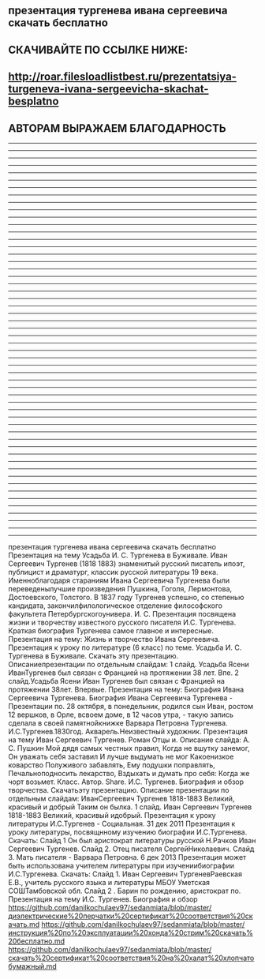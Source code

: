 презентация тургенева ивана сергеевича скачать бесплатно
--------------------------------------------------
СКАЧИВАЙТЕ ПО ССЫЛКЕ НИЖЕ:
--------------------------------------------------
http://roar.filesloadlistbest.ru/prezentatsiya-turgeneva-ivana-sergeevicha-skachat-besplatno
--------------------------------------------------
АВТОРАМ ВЫРАЖАЕМ БЛАГОДАРНОСТЬ
--------------------------------------------------
--------------------------------------------------
--------------------------------------------------
--------------------------------------------------
--------------------------------------------------
--------------------------------------------------
--------------------------------------------------
--------------------------------------------------
--------------------------------------------------
--------------------------------------------------
--------------------------------------------------
--------------------------------------------------
--------------------------------------------------
--------------------------------------------------
--------------------------------------------------
--------------------------------------------------
--------------------------------------------------
--------------------------------------------------
--------------------------------------------------
--------------------------------------------------
--------------------------------------------------
--------------------------------------------------
--------------------------------------------------
--------------------------------------------------
--------------------------------------------------
--------------------------------------------------
--------------------------------------------------
--------------------------------------------------
--------------------------------------------------
--------------------------------------------------
--------------------------------------------------
--------------------------------------------------
--------------------------------------------------
--------------------------------------------------
--------------------------------------------------
--------------------------------------------------
--------------------------------------------------
--------------------------------------------------
--------------------------------------------------
--------------------------------------------------
--------------------------------------------------
--------------------------------------------------
--------------------------------------------------
--------------------------------------------------
--------------------------------------------------
--------------------------------------------------
--------------------------------------------------
--------------------------------------------------
--------------------------------------------------
--------------------------------------------------
--------------------------------------------------
--------------------------------------------------
--------------------------------------------------
--------------------------------------------------
--------------------------------------------------
презентация тургенева ивана сергеевича скачать бесплатно Презентация на тему Усадьба И. С. Тургенева в Буживале. Иван Сергеевич Тургенев (1818  1883)  знаменитый русский писатель ипоэт, публицист и драматург, классик русской литературы 19 века.  Именноблагодаря стараниям Ивана Сергеевича Тургенева были переведенылучшие произведения Пушкина, Гоголя, Лермонтова, Достоевского, Толстого. В 1837 году Тургенев успешно, со степенью кандидата, закончилфилологическое отделение философского факультета Петербургскогоунивера. И. С. Презентация посвящена жизни и творчеству известного русского писателя И.С. Тургенева. Краткая биография Тургенева самое главное и интересные. Презентация на тему: Жизнь и творчество Ивана Сергеевича. Презентация к уроку по литературе (6 класс) по теме. Усадьба И. С. Тургенева в Буживале. Скачать эту презентацию. Описаниепрезентации по отдельным слайдам: 1 слайд. Усадьба Ясени ИванТургенев был связан с Францией на протяжении 38 лет. Впе. 2 слайд.Усадьба Ясени Иван Тургенев был связан с Францией на протяжении 38лет. Впервые. Презентация на тему: Биография Ивана Сергеевича Тургенева. Биография Ивана Сергеевича Тургенева - Презентации по. 28 октября, в понедельник, родился сын Иван, ростом 12 вершков, в Орле, всвоем доме, в 12 часов утра, - такую запись сделала в своей памятнойкнижке Варвара Петровна Тургенева. И.С.Тургенев.1830год. Акварель.Неизвестный художник.
Презентация на тему Иван Сергеевич Тургенев. Роман Отцы и. Описание слайда: А. С. Пушкин Мой дядя самых честных правил, Когда не вшутку занемог, Он уважать себя заставил И лучше выдумать не мог Какоенизкое коварство Полуживого забавлять, Ему подушки поправлять, Печальноподносить лекарство, Вздыхать и думать про себя: Когда же чорт возьмет. Класс. Автор. Share. И.С. Тургенев. Биография и обзор творчества. Скачатьэту презентацию. Описание презентации по отдельным слайдам: ИванСергеевич Тургенев 1818-1883 Великий, красивый и добрый Таким он былка. 1 слайд. Иван Сергеевич Тургенев 1818-1883 Великий, красивый идобрый. Презентация к уроку литературы И.С.Тургенев - Социальная. 31 дек 2011  Презентация к уроку литературы, посвящнному изучению биографии И.С.Тургенева.  Скачать:  Слайд 1  Он был аристократ литературы русской Н.Рачков Иван Сергеевич Тургенев. Слайд 2. Отец писателя  СергейНиколаевич. Слайд 3. Мать писателя - Варвара Петровна. 6 дек 2013  Презентация может быть использована учителем литературы при изучениибиографии И.С.Тургенева.  Скачать:  Слайд 1. Иван Сергеевич ТургеневРаевская Е.В., учитель русского языка и литературы МБОУ Уметская СОШТамбовской обл. Слайд 2 . Барин по рождению, аристократ по. Презентация на тему И.С. Тургенев. Биография и обзор
https://github.com/danilkochulaev97/sedanmiata/blob/master/диэлектрические%20перчатки%20сертификат%20соответствия%20скачать.md
https://github.com/danilkochulaev97/sedanmiata/blob/master/инструкция%20по%20эксплуатации%20хонда%20стрим%20скачать%20бесплатно.md
https://github.com/danilkochulaev97/sedanmiata/blob/master/скачать%20сертификат%20соответствия%20на%20халат%20хлопчатобумажный.md